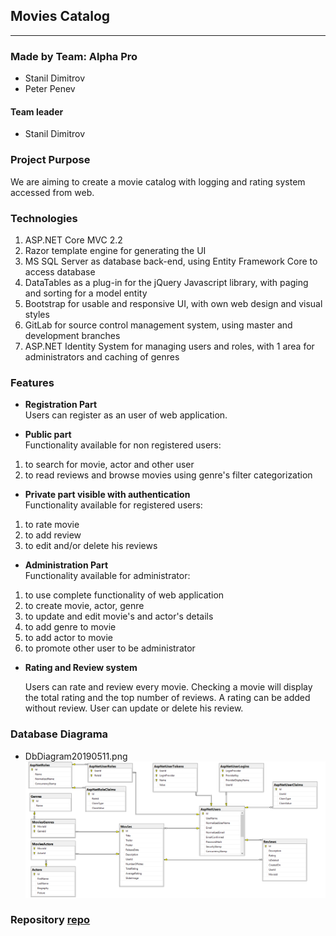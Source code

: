 ## Movies Catalog

----

### Made by Team: Alpha Pro

- Stanil Dimitrov
- Peter Penev

#### Team leader
- Stanil Dimitrov

### Project Purpose
We are aiming to create a movie catalog with logging and rating system accessed from web.

### Technologies

1.   ASP.NET Core MVC 2.2
2.   Razor template engine for generating the UI
3.   MS SQL Server as database back-end, using Entity Framework Core to access database
4.   DataTables as a plug-in for the jQuery Javascript library, with paging and sorting for a model entity
5.   Bootstrap for usable and responsive UI, with own web design and visual styles
6.   GitLab for source control management system, using master and development branches
7.   ASP.NET Identity System for managing users and roles, with 1 area for administrators and caching of genres


### Features 
- <b>Registration Part</b><br>
   Users can register as an user of web application.

- <b>Public part</b><br>
   Functionality available for non registered users:

1.  to search for movie, actor and other user
2.  to read reviews and browse movies using genre's filter categorization

- <b>Private part visible with authentication</b><br>
   Functionality available for registered users:

1.  to rate movie 
2.  to add review
3.  to edit and/or delete his reviews
 
- <b>Administration Part</b><br>
   Functionality available for administrator:

1.  to use complete functionality of web application
2.  to create movie, actor, genre
3.  to update and edit movie's and actor's details
4.  to add genre to movie
5.  to add actor to movie
6.  to promote other user to be administrator

- <b>Rating and Review system</b>

    Users can rate and review every movie. Checking a movie will display the total rating and the top number of reviews.
    A rating can be added without review. User can update or delete his review.


### Database Diagrama

- DbDiagram20190511.png ![](DbDiagram20190511.png)

    
### Repository [repo]

[repo]: https://gitlab.com/stanildimitrov/movies-catalog---asp.net.mvc













